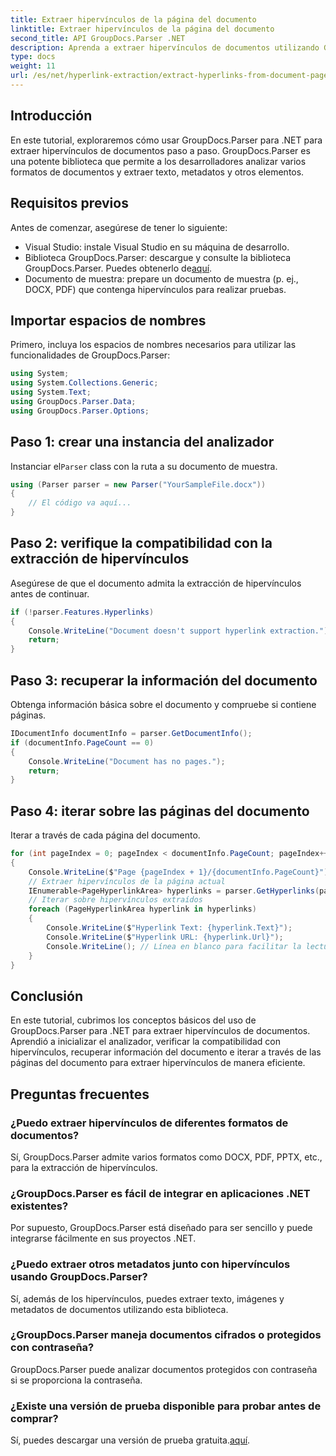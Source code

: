 ```yaml
---
title: Extraer hipervínculos de la página del documento
linktitle: Extraer hipervínculos de la página del documento
second_title: API GroupDocs.Parser .NET
description: Aprenda a extraer hipervínculos de documentos utilizando GroupDocs.Parser para .NET. Guía paso a paso para la extracción de hipervínculos en C#.
type: docs
weight: 11
url: /es/net/hyperlink-extraction/extract-hyperlinks-from-document-page/
---
```

## Introducción
En este tutorial, exploraremos cómo usar GroupDocs.Parser para .NET para extraer hipervínculos de documentos paso a paso. GroupDocs.Parser es una potente biblioteca que permite a los desarrolladores analizar varios formatos de documentos y extraer texto, metadatos y otros elementos.
## Requisitos previos
Antes de comenzar, asegúrese de tener lo siguiente:
- Visual Studio: instale Visual Studio en su máquina de desarrollo.
-  Biblioteca GroupDocs.Parser: descargue y consulte la biblioteca GroupDocs.Parser. Puedes obtenerlo de[aquí](https://releases.groupdocs.com/parser/net/).
- Documento de muestra: prepare un documento de muestra (p. ej., DOCX, PDF) que contenga hipervínculos para realizar pruebas.

## Importar espacios de nombres
Primero, incluya los espacios de nombres necesarios para utilizar las funcionalidades de GroupDocs.Parser:
```csharp
using System;
using System.Collections.Generic;
using System.Text;
using GroupDocs.Parser.Data;
using GroupDocs.Parser.Options;
```
## Paso 1: crear una instancia del analizador
 Instanciar el`Parser` class con la ruta a su documento de muestra.
```csharp
using (Parser parser = new Parser("YourSampleFile.docx"))
{
    // El código va aquí...
}
```
## Paso 2: verifique la compatibilidad con la extracción de hipervínculos
Asegúrese de que el documento admita la extracción de hipervínculos antes de continuar.
```csharp
if (!parser.Features.Hyperlinks)
{
    Console.WriteLine("Document doesn't support hyperlink extraction.");
    return;
}
```
## Paso 3: recuperar la información del documento
Obtenga información básica sobre el documento y compruebe si contiene páginas.
```csharp
IDocumentInfo documentInfo = parser.GetDocumentInfo();
if (documentInfo.PageCount == 0)
{
    Console.WriteLine("Document has no pages.");
    return;
}
```
## Paso 4: iterar sobre las páginas del documento
Iterar a través de cada página del documento.
```csharp
for (int pageIndex = 0; pageIndex < documentInfo.PageCount; pageIndex++)
{
    Console.WriteLine($"Page {pageIndex + 1}/{documentInfo.PageCount}");
    // Extraer hipervínculos de la página actual
    IEnumerable<PageHyperlinkArea> hyperlinks = parser.GetHyperlinks(pageIndex);
    // Iterar sobre hipervínculos extraídos
    foreach (PageHyperlinkArea hyperlink in hyperlinks)
    {
        Console.WriteLine($"Hyperlink Text: {hyperlink.Text}");
        Console.WriteLine($"Hyperlink URL: {hyperlink.Url}");
        Console.WriteLine(); // Línea en blanco para facilitar la lectura
    }
}
```

## Conclusión
En este tutorial, cubrimos los conceptos básicos del uso de GroupDocs.Parser para .NET para extraer hipervínculos de documentos. Aprendió a inicializar el analizador, verificar la compatibilidad con hipervínculos, recuperar información del documento e iterar a través de las páginas del documento para extraer hipervínculos de manera eficiente.

## Preguntas frecuentes
### ¿Puedo extraer hipervínculos de diferentes formatos de documentos?
Sí, GroupDocs.Parser admite varios formatos como DOCX, PDF, PPTX, etc., para la extracción de hipervínculos.
### ¿GroupDocs.Parser es fácil de integrar en aplicaciones .NET existentes?
Por supuesto, GroupDocs.Parser está diseñado para ser sencillo y puede integrarse fácilmente en sus proyectos .NET.
### ¿Puedo extraer otros metadatos junto con hipervínculos usando GroupDocs.Parser?
Sí, además de los hipervínculos, puedes extraer texto, imágenes y metadatos de documentos utilizando esta biblioteca.
### ¿GroupDocs.Parser maneja documentos cifrados o protegidos con contraseña?
GroupDocs.Parser puede analizar documentos protegidos con contraseña si se proporciona la contraseña.
### ¿Existe una versión de prueba disponible para probar antes de comprar?
 Sí, puedes descargar una versión de prueba gratuita.[aquí](https://releases.groupdocs.com/).